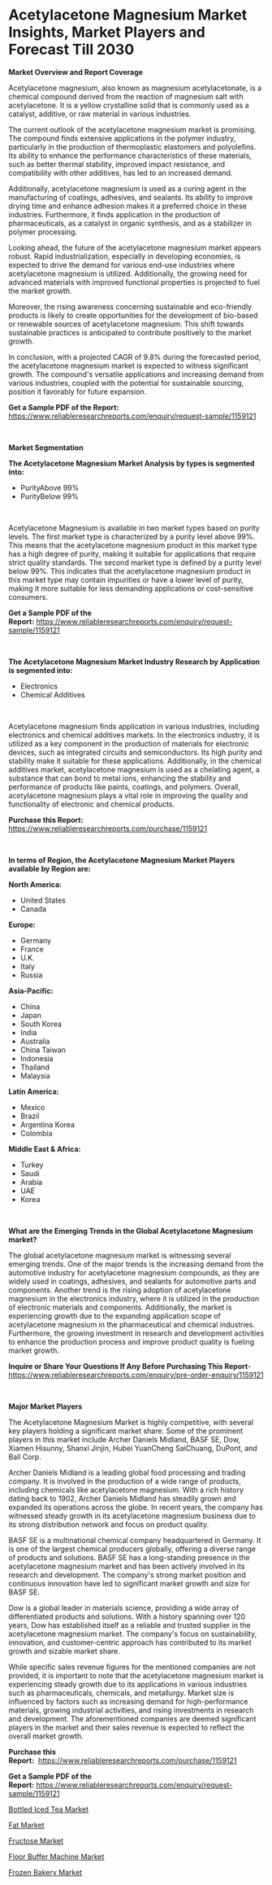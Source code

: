 <p><h1>Acetylacetone Magnesium Market Insights, Market Players and Forecast Till 2030</h1></p><p><strong>Market Overview and Report Coverage</strong></p>
<p><p>Acetylacetone magnesium, also known as magnesium acetylacetonate, is a chemical compound derived from the reaction of magnesium salt with acetylacetone. It is a yellow crystalline solid that is commonly used as a catalyst, additive, or raw material in various industries.</p><p>The current outlook of the acetylacetone magnesium market is promising. The compound finds extensive applications in the polymer industry, particularly in the production of thermoplastic elastomers and polyolefins. Its ability to enhance the performance characteristics of these materials, such as better thermal stability, improved impact resistance, and compatibility with other additives, has led to an increased demand.</p><p>Additionally, acetylacetone magnesium is used as a curing agent in the manufacturing of coatings, adhesives, and sealants. Its ability to improve drying time and enhance adhesion makes it a preferred choice in these industries. Furthermore, it finds application in the production of pharmaceuticals, as a catalyst in organic synthesis, and as a stabilizer in polymer processing.</p><p>Looking ahead, the future of the acetylacetone magnesium market appears robust. Rapid industrialization, especially in developing economies, is expected to drive the demand for various end-use industries where acetylacetone magnesium is utilized. Additionally, the growing need for advanced materials with improved functional properties is projected to fuel the market growth.</p><p>Moreover, the rising awareness concerning sustainable and eco-friendly products is likely to create opportunities for the development of bio-based or renewable sources of acetylacetone magnesium. This shift towards sustainable practices is anticipated to contribute positively to the market growth.</p><p>In conclusion, with a projected CAGR of 9.8% during the forecasted period, the acetylacetone magnesium market is expected to witness significant growth. The compound's versatile applications and increasing demand from various industries, coupled with the potential for sustainable sourcing, position it favorably for future expansion.</p></p>
<p><strong>Get a Sample PDF of the Report:</strong> <a href="https://www.reliableresearchreports.com/enquiry/request-sample/1159121">https://www.reliableresearchreports.com/enquiry/request-sample/1159121</a></p>
<p>&nbsp;</p>
<p><strong>Market Segmentation</strong></p>
<p><strong>The Acetylacetone Magnesium Market Analysis by types is segmented into:</strong></p>
<p><ul><li>PurityAbove 99%</li><li>PurityBelow 99%</li></ul></p>
<p>&nbsp;</p>
<p><p>Acetylacetone Magnesium is available in two market types based on purity levels. The first market type is characterized by a purity level above 99%. This means that the acetylacetone magnesium product in this market type has a high degree of purity, making it suitable for applications that require strict quality standards. The second market type is defined by a purity level below 99%. This indicates that the acetylacetone magnesium product in this market type may contain impurities or have a lower level of purity, making it more suitable for less demanding applications or cost-sensitive consumers.</p></p>
<p><strong>Get a Sample PDF of the Report:</strong>&nbsp;<a href="https://www.reliableresearchreports.com/enquiry/request-sample/1159121">https://www.reliableresearchreports.com/enquiry/request-sample/1159121</a></p>
<p>&nbsp;</p>
<p><strong>The Acetylacetone Magnesium Market Industry Research by Application is segmented into:</strong></p>
<p><ul><li>Electronics</li><li>Chemical Additives</li></ul></p>
<p>&nbsp;</p>
<p><p>Acetylacetone magnesium finds application in various industries, including electronics and chemical additives markets. In the electronics industry, it is utilized as a key component in the production of materials for electronic devices, such as integrated circuits and semiconductors. Its high purity and stability make it suitable for these applications. Additionally, in the chemical additives market, acetylacetone magnesium is used as a chelating agent, a substance that can bond to metal ions, enhancing the stability and performance of products like paints, coatings, and polymers. Overall, acetylacetone magnesium plays a vital role in improving the quality and functionality of electronic and chemical products.</p></p>
<p><strong>Purchase this Report:</strong>&nbsp; <a href="https://www.reliableresearchreports.com/purchase/1159121">https://www.reliableresearchreports.com/purchase/1159121</a></p>
<p>&nbsp;</p>
<p><strong>In terms of Region, the Acetylacetone Magnesium Market Players available by Region are:</strong></p>
<p>
    <p> <strong> North America: </strong>
        <ul>
            <li>United States</li>
            <li>Canada</li>
        </ul>
        </p> 
    <p> <strong> Europe: </strong>
        <ul>
            <li>Germany</li>
            <li>France</li>
            <li>U.K.</li>
            <li>Italy</li>
            <li>Russia</li>
        </ul>
        </p> 
    <p> <strong> Asia-Pacific: </strong>
        <ul>
            <li>China</li>
            <li>Japan</li>
            <li>South Korea</li>
            <li>India</li>
            <li>Australia</li>
            <li>China Taiwan</li>
            <li>Indonesia</li>
            <li>Thailand</li>
            <li>Malaysia</li>
        </ul>
        </p> 
    <p> <strong> Latin America: </strong>
        <ul>
            <li>Mexico</li>
            <li>Brazil</li>
            <li>Argentina Korea</li>
            <li>Colombia</li>
        </ul>
        </p> 
    <p> <strong> Middle East & Africa: </strong>
        <ul>
            <li>Turkey</li>
            <li>Saudi</li>
            <li>Arabia</li>
            <li>UAE</li>
            <li>Korea</li>
        </ul>
    </p>
    </p>
<p>&nbsp;</p>
<p><strong>What are the Emerging Trends in the Global Acetylacetone Magnesium market?</strong></p>
<p><p>The global acetylacetone magnesium market is witnessing several emerging trends. One of the major trends is the increasing demand from the automotive industry for acetylacetone magnesium compounds, as they are widely used in coatings, adhesives, and sealants for automotive parts and components. Another trend is the rising adoption of acetylacetone magnesium in the electronics industry, where it is utilized in the production of electronic materials and components. Additionally, the market is experiencing growth due to the expanding application scope of acetylacetone magnesium in the pharmaceutical and chemical industries. Furthermore, the growing investment in research and development activities to enhance the production process and improve product quality is fueling market growth.</p></p>
<p><strong>Inquire or Share Your Questions If Any Before Purchasing This Report</strong>- <a href="https://www.reliableresearchreports.com/enquiry/pre-order-enquiry/1159121">https://www.reliableresearchreports.com/enquiry/pre-order-enquiry/1159121</a></p>
<p>&nbsp;</p>
<p><strong>Major Market Players</strong></p>
<p><p>The Acetylacetone Magnesium Market is highly competitive, with several key players holding a significant market share. Some of the prominent players in this market include Archer Daniels Midland, BASF SE, Dow, Xiamen Hisunny, Shanxi Jinjin, Hubei YuanCheng SaiChuang, DuPont, and Ball Corp.</p><p>Archer Daniels Midland is a leading global food processing and trading company. It is involved in the production of a wide range of products, including chemicals like acetylacetone magnesium. With a rich history dating back to 1902, Archer Daniels Midland has steadily grown and expanded its operations across the globe. In recent years, the company has witnessed steady growth in its acetylacetone magnesium business due to its strong distribution network and focus on product quality.</p><p>BASF SE is a multinational chemical company headquartered in Germany. It is one of the largest chemical producers globally, offering a diverse range of products and solutions. BASF SE has a long-standing presence in the acetylacetone magnesium market and has been actively involved in its research and development. The company's strong market position and continuous innovation have led to significant market growth and size for BASF SE.</p><p>Dow is a global leader in materials science, providing a wide array of differentiated products and solutions. With a history spanning over 120 years, Dow has established itself as a reliable and trusted supplier in the acetylacetone magnesium market. The company's focus on sustainability, innovation, and customer-centric approach has contributed to its market growth and sizable market share.</p><p>While specific sales revenue figures for the mentioned companies are not provided, it is important to note that the acetylacetone magnesium market is experiencing steady growth due to its applications in various industries such as pharmaceuticals, chemicals, and metallurgy. Market size is influenced by factors such as increasing demand for high-performance materials, growing industrial activities, and rising investments in research and development. The aforementioned companies are deemed significant players in the market and their sales revenue is expected to reflect the overall market growth.</p></p>
<p><strong>Purchase this Report:</strong>&nbsp;&nbsp;<a href="https://www.reliableresearchreports.com/purchase/1159121">https://www.reliableresearchreports.com/purchase/1159121</a></p>
<p></p>
<p><strong>Get a Sample PDF of the Report:</strong>&nbsp;<a href="https://www.reliableresearchreports.com/enquiry/request-sample/1159121">https://www.reliableresearchreports.com/enquiry/request-sample/1159121</a></p>
<p><p><a href="https://medium.com/@juliecastro06/bottled-iced-tea-market-size-growth-forecast-2023-2030-813fde9b24c4">Bottled Iced Tea Market</a></p><p><a href="https://www.linkedin.com/pulse/decoding-fat-market-deep-dive-latest-trends-segmentation-competitive-bmite/">Fat Market</a></p><p><a href="https://www.linkedin.com/pulse/fructose-market-size-growth-forecast-from-2023-2030-aim-analysis-ooyjc/">Fructose Market</a></p><p><a href="https://medium.com/@candaceking17/floor-buffer-machine-market-size-growth-forecast-2023-2030-11850031e6ed">Floor Buffer Machine Market</a></p><p><a href="https://www.linkedin.com/pulse/frozen-bakery-market-research-report-provides-thorough-industry-yeayc/">Frozen Bakery Market</a></p></p>